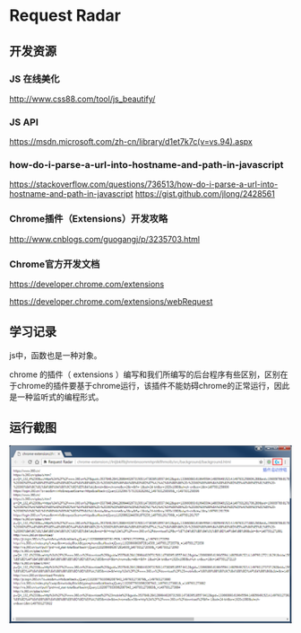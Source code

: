 # Request Radar

## 开发资源

### JS 在线美化 

http://www.css88.com/tool/js_beautify/

### JS API 

https://msdn.microsoft.com/zh-cn/library/d1et7k7c(v=vs.94).aspx

### how-do-i-parse-a-url-into-hostname-and-path-in-javascript   

https://stackoverflow.com/questions/736513/how-do-i-parse-a-url-into-hostname-and-path-in-javascript
https://gist.github.com/jlong/2428561

### Chrome插件（Extensions）开发攻略

http://www.cnblogs.com/guogangj/p/3235703.html

### Chrome官方开发文档 

https://developer.chrome.com/extensions

https://developer.chrome.com/extensions/webRequest


## 学习记录

js中，函数也是一种对象。

chrome 的插件（ extensions ）编写和我们所编写的后台程序有些区别，区别在于chrome的插件要基于chrome运行，该插件不能妨碍chrome的正常运行，因此是一种监听式的编程形式。

## 运行截图

<img src="src/1.png" >
